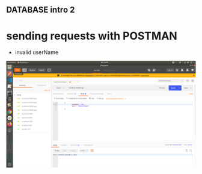 ## DATABASE intro 2

# sending requests with POSTMAN

- invalid userName

![image](./images/INVALID-username.png)
